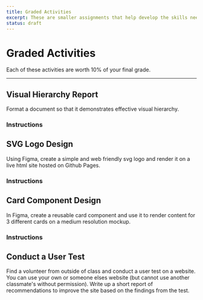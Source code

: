 ```yaml
---
title: Graded Activities
excerpt: These are smaller assignments that help develop the skills needed for success in the assignments
status: draft
---
```


# Graded Activities

Each of these activities are worth 10% of your final grade. 

---

<h2>Visual Hierarchy Report</h2>

Format a document so that it demonstrates effective visual hierarchy.

### Instructions


<h2>SVG Logo Design</h2>

Using Figma, create a simple and web friendly svg logo and render it on a live html site hosted on Github Pages.

### Instructions

<h2>Card Component Design</h2>

In Figma, create a reusable card component and use it to render content for 3 different cards on a medium resolution mockup.

### Instructions


<h2>Conduct a User Test</h2>

Find a volunteer from outside of class and conduct a user test on a website. You can use your own or someone elses website (but cannot use another classmate's without permission). Write up a short report of recommendations to improve the site based on the findings from the test.